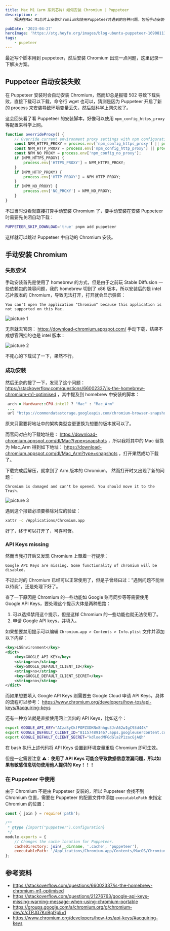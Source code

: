 ```yaml
---
title: Mac M1（arm 系列芯片）如何安装 Chromium | Puppeteer
description: >-
    解决在Mac M1芯片上安装Chromium和使用Puppeteer时遇到的各种问题，包括手动安装Chromium、解决损坏提示和API Keys缺失等问题。

pubDate: '2023-04-27'
heroImage: 'https://stg.heyfe.org/images/blog-ubuntu-puppeteer-1690811141540.png'
tags:
    - pupeteer
---
```


最近写个脚本用到 puppeteer，然后安装 Chromium 出现一点问题，这里记录一下解决方案。

## Puppeteer 自动安装失败

在 Puppeteer 安装时会自动安装 Chromium，然而却总是报错 502 导致下载失败，直接下载可以下载，命令行 wget 也可以，猜测是因为 Puppeteer 开启了新的 process 来安装导致环境变量丢失，然后就科学上网失败了。

这会回头看了看 Puppeteer 的安装脚本，好像可以使用 `npm_config_https_proxy` 等配置来科学上网。

```js
function overrideProxy() {
    // Override current environment proxy settings with npm configuration, if any.
    const NPM_HTTPS_PROXY = process.env['npm_config_https_proxy'] || process.env['npm_config_proxy'];
    const NPM_HTTP_PROXY = process.env['npm_config_http_proxy'] || process.env['npm_config_proxy'];
    const NPM_NO_PROXY = process.env['npm_config_no_proxy'];
    if (NPM_HTTPS_PROXY) {
        process.env['HTTPS_PROXY'] = NPM_HTTPS_PROXY;
    }
    if (NPM_HTTP_PROXY) {
        process.env['HTTP_PROXY'] = NPM_HTTP_PROXY;
    }
    if (NPM_NO_PROXY) {
        process.env['NO_PROXY'] = NPM_NO_PROXY;
    }
}
```

不过当时没看就直接打算手动安装 Chromium 了，要手动安装在安装 Puppeteer 时需要先关闭自动下载：

```bash
PUPPETEER_SKIP_DOWNLOAD='true' pnpm add puppeteer
```

这样就可以跳过 Puppeteer 中自动的 Chromium 安装。

## 手动安装 Chromium

### 失败尝试

手动安装首先是使用了 homebrew 的方式，但是由于之前玩 Stable Diffusion 一些依赖包的兼容问题，我的 homebrew 切到了 x86 版本，所以安装后的是 intel 芯片版本的 Chromium，导致无法打开，打开就会显示弹窗：

```
You can't open the application "Chromium" because this application is not supported on this Mac.
```

![picture 1](https://stg.heyfe.org/images/blog-mac-arm-chromium-1682603658586.png)

无奈就去官网： https://download-chromium.appspot.com/ 手动下载，结果不成想官网挂的也是 intel 版本：

![picture 2](https://stg.heyfe.org/images/blog-mac-arm-chromium-1682603749717.png)

不死心的下载试了一下，果然不行。

### 成功安装

然后无奈的搜了一下，发现了这个问题： https://stackoverflow.com/questions/66002337/is-the-homebrew-chromium-m1-optimised ，其中提及到 homebrew 中安装的脚本：

```ruby
 arch = Hardware::CPU.intel? ? "Mac" : "Mac_Arm"
 ...
 url "https://commondatastorage.googleapis.com/chromium-browser-snapshots/#{arch}/#{version}/chrome-mac.zip
```

原来只需要将地址中的架构类型变更更换为想要的版本就可以了。

而官网对应的下载地址是： https://download-chromium.appspot.com/dl/Mac?type=snapshots ，所以我将其中的 Mac 替换为 Mac_Arm 得到如下地址： https://download-chromium.appspot.com/dl/Mac_Arm?type=snapshots ，打开果然成功下载了。

下载完成后解压，就拿到了 Arm 版本的 Chromium。 然而打开时又出现了新的问题：

```
Chromium is damaged and can't be opened. You should move it to the Trash.
```

![picture 3](https://stg.heyfe.org/images/blog-mac-arm-chromium-1682603999935.png)

遇到这个报错必须要移除对应的验证：

```bash
xattr -c /Applications/Chromium.app
```

好了，终于可以打开了，可喜可贺。

### API Keys missing

然而当我打开后又发现 Chromium 上飘着一行提示：

```
Google API Keys are missing. Some functionality of chromium will be disabled.
```

不过此时的 Chromium 已经可以正常使用了，但是子曾经曰过："遇到问题不能坐以待毙"，还是处理下好了。

查了一下原因是 Chromium 的一些功能如 Google 账号同步等等需要使用 Google API Keys，要处理这个提示大体是两种思路：

1. 可以选择禁用这个提示，但是这样 Chromium 的一些功能也就无法使用了。
2. 申请 Google API keys，并填入。

如果想要禁用提示可以编辑 `Chromium.app > Contents > Info.plist` 文件并添加以下内容：

```xml
<key>LSEnvironment</key>
<dict>
    <key>GOOGLE_API_KEY</key>
    <string>no</string>
    <key>GOOGLE_DEFAULT_CLIENT_ID</key>
    <string>no</string>
    <key>GOOGLE_DEFAULT_CLIENT_SECRET</key>
    <string>no</string>
</dict>
```

而如果想要填入 Google API Keys 则需要去 Google Cloud 申请 API Keys，具体的流程可以参考： https://www.chromium.org/developers/how-tos/api-keys/#acquiring-keys

还有一种方法就是直接使用网上流出的 API Keys，比如这个：

```bash
export GOOGLE_API_KEY="AIzaSyCkfPOPZXDKNn8hhgu3JrA62wIgC93d44k"
export GOOGLE_DEFAULT_CLIENT_ID="811574891467.apps.googleusercontent.com"
export GOOGLE_DEFAULT_CLIENT_SECRET="kdloedMFGdGla2P1zacGjAQh"
```

在 bash 执行上述代码将 API Keys 设置到环境变量重启 Chromium 即可生效。

但是一定需要注意 ⚠️：**使用了 API Keys 可能会导致数据信息泄漏问题，所以如果有敏感信息切勿使用他人提供的 Key！！！**

### 在 Puppeteer 中使用

由于 Chromium 不是由 Puppeteer 安装的，所以 Puppeteer 会找不到 Chromium 位置，需要在 Puppeteer 的配置文件中添加 `executablePath` 来指定 Chromium 的位置：

```js
const { join } = require('path');

/**
 * @type {import("puppeteer").Configuration}
 */
module.exports = {
    // Changes the cache location for Puppeteer.
    cacheDirectory: join(__dirname, '.cache', 'puppeteer'),
    executablePath: '/Applications/Chromium.app/Contents/MacOS/Chromium'
};
```

## 参考资料

-   https://stackoverflow.com/questions/66002337/is-the-homebrew-chromium-m1-optimised
-   https://stackoverflow.com/questions/21276763/google-api-keys-missing-warning-message-when-using-chromium-portable
-   https://groups.google.com/a/chromium.org/g/chromium-dev/c/cTPJG7KnBpI?pli=1
-   https://www.chromium.org/developers/how-tos/api-keys/#acquiring-keys